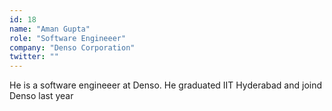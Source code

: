 ```yaml
---
id: 18
name: "Aman Gupta"
role: "Software Engineeer"
company: "Denso Corporation"
twitter: ""
---
```


He is a software engineeer at Denso.
He graduated IIT Hyderabad and joind Denso last year
